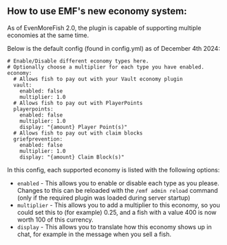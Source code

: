 ## How to use EMF's new economy system:
As of EvenMoreFish 2.0, the plugin is capable of supporting multiple economies at the same time.

Below is the default config (found in config.yml) as of December 4th 2024:
```
# Enable/Disable different economy types here.
# Optionally choose a multiplier for each type you have enabled.
economy:
  # Allows fish to pay out with your Vault economy plugin
  vault:
    enabled: false
    multiplier: 1.0
  # Allows fish to pay out with PlayerPoints
  playerpoints:
    enabled: false
    multiplier: 1.0
    display: "{amount} Player Point(s)"
  # Allows fish to pay out with claim blocks
  griefprevention:
    enabled: false
    multiplier: 1.0
    display: "{amount} Claim Block(s)"
```

In this config, each supported economy is listed with the following options:
- `enabled` - This allows you to enable or disable each type as you please. Changes to this can be reloaded with the `/emf admin reload` command (only if the required plugin was loaded during server startup)
- `multiplier` - This allows you to add a multiplier to this economy, so you could set this to (for example) 0.25, and a fish with a value 400 is now worth 100 of this currency.
- `display` - This allows you to translate how this economy shows up in chat, for example in the message when you sell a fish.